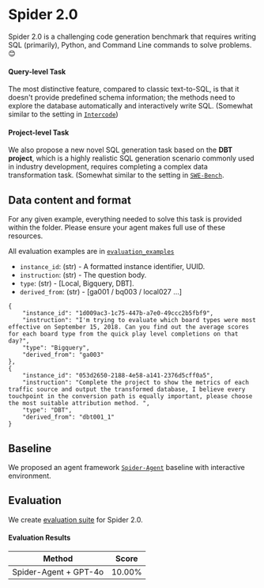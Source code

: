 # Spider 2.0

Spider 2.0 is a challenging code generation benchmark that requires writing SQL (primarily), Python, and Command Line commands to solve problems. 😊

#### Query-level Task
The most distinctive feature, compared to classic text-to-SQL, is that it doesn't provide predefined schema information; the methods need to explore the database automatically and interactively write SQL. (Somewhat similar to the setting in [`Intercode`](https://github.com/princeton-nlp/intercode))

#### Project-level Task
We also propose a new novel SQL generation task based on the **DBT project**, which is a highly realistic SQL generation scenario commonly used in industry development, requires completing a complex data transformation task. (Somewhat similar to the setting in [`SWE-Bench`](https://www.swebench.com/).


<!-- ![Local Image](../assets/Spider2-World.png) -->



## Data content and format

For any given example, everything needed to solve this task is provided within the folder. Please ensure your agent makes full use of these resources.


All evaluation examples are in [`evaluation_examples`](https://github.com/xlang-ai/Spider2/tree/main/spider2/evaluation_examples) 


- `instance_id`: (str) - A formatted instance identifier, UUID.
- `instruction`: (str) - The question body.
- `type`: (str) - [Local, Bigquery, DBT].
- `derived_from`: (str) - [ga001 / bq003 / local027 ...]

```
{
    "instance_id": "1d009ac3-1c75-447b-a7e0-49ccc2b5fbf9", 
    "instruction": "I'm trying to evaluate which board types were most effective on September 15, 2018. Can you find out the average scores for each board type from the quick play level completions on that day?", 
    "type": "Bigquery", 
    "derived_from": "ga003"
},
{
    "instance_id": "053d2650-2188-4e58-a141-2376d5cff0a5", 
    "instruction": "Complete the project to show the metrics of each traffic source and output the transformed database, I believe every touchpoint in the conversion path is equally important, please choose the most suitable attribution method. ", 
    "type": "DBT", 
    "derived_from": "dbt001_1"
}
```

## Baseline

We proposed an agent framework [`Spider-Agent`](https://github.com/xlang-ai/Spider2/tree/main/methods/spider-agent#spider-agent) baseline with interactive environment. 



## Evaluation

We create [evaluation suite](https://github.com/xlang-ai/Spider2/tree/main/spider2/evaluation_suite#evaluation-suite) for Spider 2.0.


#### Evaluation Results


| Method                | Score  |
| --------------------- | ------ |
| Spider-Agent + GPT-4o | 10.00% |




